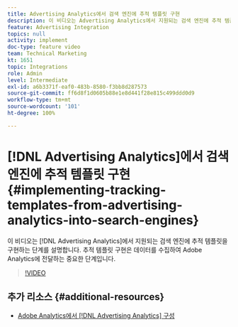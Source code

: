 ```yaml
---
title: Advertising Analytics에서 검색 엔진에 추적 템플릿 구현
description: 이 비디오는 Advertising Analytics에서 지원되는 검색 엔진에 추적 템플릿을 구현하는 단계를 설명합니다. 추적 템플릿 구현은 데이터를 수집하여 Adobe Analytics에 전달하는 중요한 단계입니다.
feature: Advertising Integration
topics: null
activity: implement
doc-type: feature video
team: Technical Marketing
kt: 1651
topic: Integrations
role: Admin
level: Intermediate
exl-id: a6b3371f-eaf0-483b-8580-f3bb8d287573
source-git-commit: ff6d8f1d0605b88e1e8d441f28e815c499ddd0d9
workflow-type: tm+mt
source-wordcount: '101'
ht-degree: 100%

---
```


# [!DNL Advertising Analytics]에서 검색 엔진에 추적 템플릿 구현 {#implementing-tracking-templates-from-advertising-analytics-into-search-engines}

이 비디오는 [!DNL Advertising Analytics]에서 지원되는 검색 엔진에 추적 템플릿을 구현하는 단계를 설명합니다. 추적 템플릿 구현은 데이터를 수집하여 Adobe Analytics에 전달하는 중요한 단계입니다.

>[!VIDEO](https://video.tv.adobe.com/v/23120/?quality=12)

## 추가 리소스 {#additional-resources}

* [Adobe Analytics에서 [!DNL Advertising Analytics] 구성](https://helpx.adobe.com/kr/analytics/kt/using/advertising-analytics-feature-video-configure.html)
